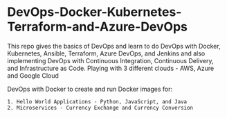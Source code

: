 # DevOps-Docker-Kubernetes-Terraform-and-Azure-DevOps

This repo gives the basics of DevOps and learn to do DevOps with Docker, Kubernetes, Ansible, Terraform, Azure DevOps, and Jenkins and also implementing DevOps with Continuous Integration, Continuous Delivery, and Infrastructure as Code. Playing with 3 different clouds - AWS, Azure and Google Cloud

DevOps with Docker to create and run Docker images for:

    1. Hello World Applications - Python, JavaScript, and Java
    2. Microservices - Currency Exchange and Currency Conversion
